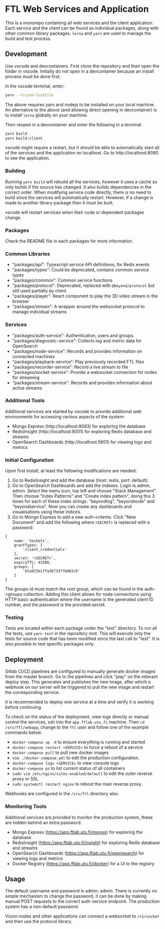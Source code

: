 # FTL Web Services and Application

This is a monorepo containing all web services and the client application. Each service and the client can be found as individual packages, along with other common library packages. `lerna` and `yarn` are used to manage the build and test process.

## Development
Use vscode and devcontainers. First clone the repository and then open the folder in vscode. Initially do not open in a devcontainer because an install process must be done first:

In the vscode terminal, enter:
```bash
yarn --frozen-lockfile
```

The above requires yarn and nodejs to be installed on your local machine. An alternative to the above (and allowing direct opening in devcontainer) is to install `lerna` globally on your machine.

Then reopen in a devcontainer and enter the following in a terminal:

```bash
yarn build
yarn build:client
```

vscode might require a restart, but it should be able to automatically start all of the services and the application on localhost. Go to http://localhost:8080 to see the application.

### Building

Running `yarn build` will rebuild all the services, however it uses a cache so only builds if the source has changed. It also builds dependencies in the correct order. When modifying service code directly, there is no need to build since the services will automatically restart. However, if a change is made to another library package then it must be built.

vscode will restart services when their code or dependent packages change.

### Packages
Check the README file in each packages for more information.

### Common Libraries
* "packages/api": Typescript service API definitions, for Redis events
* "packages/types": Could be deprecated, contains common service types
* "packages/common": Common service functions
* "packages/protocol": Deprecated, replaced with `@beyond/protocol` but still used partially by client
* "packages/player": React component to play the 3D video stream in the browser
* "packages/stream": A wrapper around the websocket protocol to manage individual streams

### Services
* "packages/auth-service": Authentication, users and groups.
* "packages/diagnostic-service": Collects log and metric data for OpenSearch
* "packages/node-service": Records and provides information on connected machines
* "packages/playback-service": Play previously recorded FTL files
* "packages/recorder-service": Record a live stream to file
* "packages/socket-service": Provide a websocket connection for nodes for streaming
* "packages/stream-service": Records and provides information about active streams

### Additional Tools
Additional services are started by vscode to provide additional web environments for accessing various aspects of the system:

* Mongo Express (http://localhost:8083) for exploring the database
* RedisInsight (http://localhost:8001) for exploring Redis database and streams
* OpenSearch Dashboards (http://localhost:5601) for viewing logs and metrics

### Initial Configuration
Upon first install, at least the following modifications are needed:

1. Go to RedisInsight and add the database (host: redis, port: default).
2. Go to OpenSearch Dashboards and add the indexes. Login is admin, admin. Select the menu icon, top left and choose "Stack Management". Then choose "Index Patterns" and "Create index pattern", doing this 3 times for each of these index strings: "beyondlog", "beyondnode" and "beyondservice". Now you can create any dashboards and visualisations using these indices.
3. Go to Mongo Express to add a new auth->clients. Click "New Document" and add the following where `<SECRET>` is replaced with a password:

```
{
    name: 'Sockets',
    grantTypes: [
        'client_credentials'
    ],
    secret: '<SECRET>',
    expiryTTL: 43200,
    groups: [
        '62a625b17fa36733f7b083c9'
    ]
}
```

The groups id must match the root group, which can be found in the auth->groups collection. Adding this client allows for node connections using HTTP basic authentication where the username is the generated client ID number, and the password is the provided secret.

### Testing
Tests are located within each package under the "test" directory. To run all the tests, use `yarn test` in the repository root. This will execute only the tests for source code that has been modified since the last call to "test". It is also possible to test specific packages only.

## Deployment
Gitlab CI/CD pipelines are configured to manually generate docker images from the master branch. Go to the pipelines and click "play" on the relevant deploy step. This generates and publishes the new image, after which a webhook on our server will be triggered to pull the new image and restart the corresponding service.

It is recommended to deploy one service at a time and verify it is working before continuing.

To check on the status of the deployment, view logs directly or manual control the services, ssh into the `app.ftlab.utu.fi` machine. Then `cd /srv/ftl/webapp`, change to the `ftl` user and follow one of the example commands below:

* `docker-compose up -d` to ensure everything is running and started
* `docker-compose restart <SERVICE>` to force a reboot of a service
* `docker-compose pull` to pull new docker images
* `vim ./docker-compose.yml` to edit the production configuration.
* `docker-compose logs <SERVICE>` to view console logs
* `docker-compose ps` to list current status of all containers
* `sudo vim /etc/nginx/sites-enabled/default` to edit the outer reverse proxy or SSL
* `sudo systemctl restart nginx` to reboot the main reverse proxy.

Webhooks are configured in the `/srv/ftl` directory also.

### Monitoring Tools
Additional services are provided to monitor the production system, these are hidden behind an extra password.

* Mongo Express (https://app.ftlab.utu.fi/mongo) for exploring the database
* RedisInsight (https://app.ftlab.utu.fi/insight) for exploring Redis database and streams
* OpenSearch Dashboards (https://app.ftlab.utu.fi/opensearch) for viewing logs and metrics
* Docker Registry (https://app.ftlab.utu.fi/docker) for a UI to the registry

## Usage
The default username and password is admin, admin. There is currently no simple mechanism to change the password, it can be done by making manual POST requests to the correct auth-service endpoint. The production system has a non-default password.

Vision nodes and other applications can connect a websocket to `/v1/socket` and then use the protocol library.
